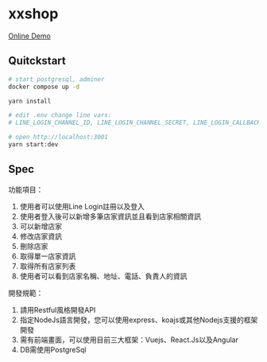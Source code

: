 # xxshop

[Online Demo](https://xxshop.onrender.com)

## Quitckstart

```sh
# start postgresql, adminer
docker compose up -d

yarn install

# edit .env change line vars:
# LINE_LOGIN_CHANNEL_ID, LINE_LOGIN_CHANNEL_SECRET, LINE_LOGIN_CALLBACK_URL

# open http://localhost:3001
yarn start:dev
```

## Spec

功能項目：
1. 使用者可以使用Line Login註冊以及登入
2. 使用者登入後可以新增多筆店家資訊並且看到店家相關資訊
3. 可以新增店家
4. 修改店家資訊
5. 刪除店家
6. 取得單一店家資訊
7. 取得所有店家列表
8. 使用者可以看到店家名稱、地址、電話、負責人的資訊

開發規範：
1. 請用Restful風格開發API
2. 指定NodeJs語言開發，您可以使用express、koajs或其他Nodejs支援的框架開發
3. 需有前端畫面，可以使用目前三大框架：Vuejs、React.Js以及Angular
4. DB需使用PostgreSql